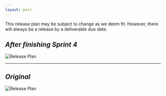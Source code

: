 ```yaml
---
layout: post
---
```

This release plan may be subject to change as we deem fit. However, there will always be a release by a deliverable due date.

## _After finishing Sprint 4_

![Release Plan](/images/Deliverable4/releaseplan.png)

---

## _Original_

![Release Plan](/images/Deliverable3/ReleasePlan.png)


